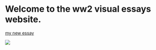 # Welcome to the ww2 visual essays website.


[my new essay](https://jamesjj1979.github.io/page-1/read.md)



<a href="https://juncture-digital.org"><img src="https://juncture-digital.org/images/ve-button.png"></a>
